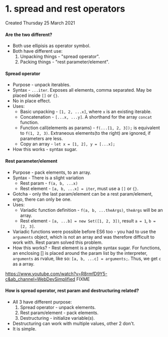 # 1. spread and rest operators
Created Thursday 25 March 2021

#### Are the two different?
- Both use ellipisis as operator symbol.
- Both have different use:
  1.  Unpacking things - "spread operator".
  2.  Packing things - "rest parameter/element".

#### Spread operator
- Purpose - unpack iterables.
- Syntax - `...iter`. Exposes all elements, comma separated. May be placed inside `[]` or `{}`.
- No in place effect.
- Uses:
  - Basic unpacking - `[1, 2, ...x]`, where `x` is an existing iterable.
  - Concatenation - `[...x, ...y]`. A shorthand for the array `concat` function.
  - Function call(elements as params) - `f(...[1, 2, 3]);` is equivalent to `f(1, 2, 3)`. Extraneous elements(to the right) are ignored, if parameters are less.
  - Copy an array - `let x = [1, 2], y = [...x];`
- How this works - syntax sugar.

#### Rest parameter/element
- Purpose - pack elements, to an array.
- Syntax - There is a slight variation
  - Rest param - `f(a, b, ...x)`
  - Rest element - `[a, b, ...x] = iter`, must use a `[]` or `{}`.
- Gotcha - only the last param/element can be a rest param/element, ergo, there can only be one.
- Uses:
  - Variadic function definition - `f(a, b, ...theArgs)`, `theArgs` will be an array.
  - Rest element - `[a, ...b] = new Set([1, 2, 3])`, result `a = 1`, `b = [2, 3]`.
- Variadic functions were possible before ES6 too - you had to use the `arguments` object, which is not an array and was therefore difficult to work with. Rest param solved this problem.
- How this works? - Rest element is a simple syntax sugar. For functions, an enclosing [] is placed around the param list by the interpreter, `arguments` as rvalue, like so: `[a, b, ...c] = arguments;`. Thus, we get `c` as a array.

<https://www.youtube.com/watch?v=R8rmfD9Y5-c&ab_channel=WebDevSimplified> FIXME

#### How is spread operator, rest param and destructuring related?
- All 3 have different purpose:
  1.  Spread operator - unpack elements.
  2.  Rest param/element - pack elements.
  3.  Destructuring - initialize variable(_s_).
- Destructuring can work with multiple values, other 2 don't.
- It is simple.
